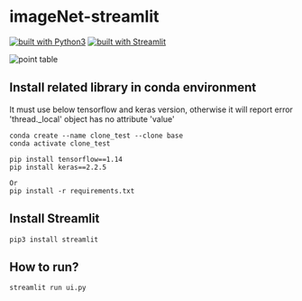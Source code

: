 # imageNet-streamlit
[![built with Python3](https://img.shields.io/badge/built%20with-Python3.x-red.svg)](https://www.python.org/)
[![built with Streamlit](https://img.shields.io/badge/built%20with-Streamlit-blue.svg)](https://streamlit.io/)

![point table](https://github.com/iamatulsingh/imageNet-streamlit/blob/master/screen_shots/1.png)

## Install related library in conda environment
It must use below tensorflow and keras version, otherwise it will report error 'thread._local' object has no attribute 'value'

    conda create --name clone_test --clone base
    conda activate clone_test

    pip install tensorflow==1.14
    pip install keras==2.2.5
    
    Or
    pip install -r requirements.txt

## Install Streamlit
    pip3 install streamlit

## How to run?
    streamlit run ui.py
